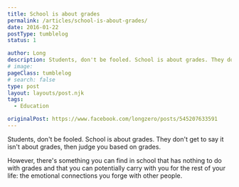 ```yaml
---
title: School is about grades
permalink: /articles/school-is-about-grades/
date: 2016-01-22
postType: tumblelog
status: 1

author: Long
description: Students, don't be fooled. School is about grades. They don't get to say it isn't about grades, then judge you based on grades.
# image:
pageClass: tumblelog
# search: false
type: post
layout: layouts/post.njk
tags:
  - Education

originalPost: https://www.facebook.com/longzero/posts/545207633591
---
```


Students, don't be fooled. School is about grades. They don't get to say it isn't about grades, then judge you based on grades.

However, there's something you can find in school that has nothing to do with grades and that you can potentially carry with you for the rest of your life: the emotional connections you forge with other people.
